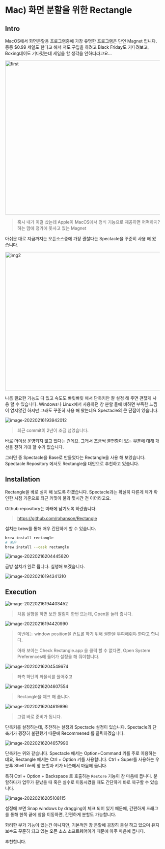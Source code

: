 # Mac) 화면 분할을 위한 Rectangle

## Intro

MacOS에서 화면분할용 프로그램중에 가장 유명한 프로그램은 단연 Magnet 입니다. 종종 $0.99 세일도 한다고 해서 저도 구입을 하려고 Black Friday도 기다려보고, Boxing데이도 기다렸는데 세일을 할 생각을 안하더라고요...

<img src="https://raw.githubusercontent.com/Shane-Park/mdblog/main/OS/mac/rectangle.assets/image-20220216193647633.png" width=750 height=500 alt=first>

> 혹시 내가 이걸 샀는데 Apple이 MacOS에서 정식 기능으로 제공하면 어떡하지? 하는 맘에 정가에 못사고 있는 Magnet

아쉬운 대로 지금까지는 오픈소스중에 가장 괜찮다는 Spectacle을 꾸준히 사용 해 왔습니다.

<img src="https://raw.githubusercontent.com/Shane-Park/mdblog/main/OS/mac/rectangle.assets/image-20220216193746834.png" width=750 height=450 alt=img2>

나름 필요한 기능도 다 있고 속도도 빠릿빠릿 해서 단축키만 잘 설정 해 주면 괜찮게 사용 할 수 있습니다. Windows나 Linux에서 사용하던 창 분할 들에 비하면 부족한 느낌이 없지않긴 하지만 그래도 꾸준히 사용 해 왔는데요 Spectacle의 큰 단점이 있습니다.

![image-20220216193942012](https://raw.githubusercontent.com/Shane-Park/mdblog/main/OS/mac/rectangle.assets/image-20220216193942012.png)

> 최근 commit이 2년이 조금 넘었습니다.

바로 더이상 운영되지 않고 있다는 건데요. 그래서 조금씩 불편함이 있는 부분에 대해 개선을 전혀 기대 할 수가 없습니다.

그러던 중 Spectacle을 Base로 만들었다는 Rectangle을 사용 해 보았습니다. Spectacle Repository 에서도 Rectangle을 대안으로 추천하고 있습니다.

## Installation

Rectangle을 바로 설치 해 보도록 하겠습니다. Spectacle과는 확실히 다른게 제가 확인한 시점 기준으로 최근 커밋이 불과 몇시간 전 이더라고요.

Github repository는 아래에 남기도록 하겠습니다.

> https://github.com/rxhanson/Rectangle

설치는 brew를 통해 매우 간단하게 할 수 있습니다.

```bash
brew install rectangle
# 혹은
brew install --cask rectangle
```

![image-20220216204445620](https://raw.githubusercontent.com/Shane-Park/mdblog/main/OS/mac/rectangle.assets/image-20220216204445620.png)

금방 설치가 완료 됩니다. 실행해 보겠습니다.

![image-20220216194341310](https://raw.githubusercontent.com/Shane-Park/mdblog/main/OS/mac/rectangle.assets/image-20220216194341310.png)

## Execution

![image-20220216194403452](https://raw.githubusercontent.com/Shane-Park/mdblog/main/OS/mac/rectangle.assets/image-20220216194403452.png)

> 처음 실행을 하면 보안 알림이 한번 뜨는데, Open을 눌러 줍니다.

![image-20220216194420990](https://raw.githubusercontent.com/Shane-Park/mdblog/main/OS/mac/rectangle.assets/image-20220216194420990.png)

> 이번에는 window position을 컨트롤 하기 위해 권한을 부여해줘야 한다고 합니다.
>
> 아래 보이는 Check Rectangle.app 을 클릭 할 수 없다면, Open System Preferences에 들어가 설정을 해 줘야합니다.

![image-20220216204549674](https://raw.githubusercontent.com/Shane-Park/mdblog/main/OS/mac/rectangle.assets/image-20220216204549674.png)

> 좌측 하단의 좌물쇠를 풀어주고

![image-20220216204607554](https://raw.githubusercontent.com/Shane-Park/mdblog/main/OS/mac/rectangle.assets/image-20220216204607554.png)

> Rectangle을 체크 해 줍니다.

![image-20220216204619896](https://raw.githubusercontent.com/Shane-Park/mdblog/main/OS/mac/rectangle.assets/image-20220216204619896.png)

> 그럼 바로 준비가 됩니다.

단축키를 설정하는데, 추천하는 설정과 Spectacle 설정이 있습니다. Spectacle의 단축키가 굉장히 불편했기 때문에 Recommened 를 클릭하겠습니다.

![image-20220216204657990](https://raw.githubusercontent.com/Shane-Park/mdblog/main/OS/mac/rectangle.assets/image-20220216204657990.png)

단축키는 위와 같습니다. Spectacle 에서는 Option+Command 키를 주로 이용하는데요, Rectangle 에서는 Ctrl + Option 키를 사용합니다. Ctrl + Super를 사용하는 우분투 ShellTile의 창 분할과 키가 비슷해서 마음에 듭니다.

특히 Ctrl + Option + Backspace 로 호출하는 `Restore` 기능이 참 마음에 듭니다. 분할하다가 업무가 끝났을 때 혹은 실수로 이동시켰을 때도 간단하게 바로 복구할 수 있습니다.

![image-20220216205108115](https://raw.githubusercontent.com/Shane-Park/mdblog/main/OS/mac/rectangle.assets/image-20220216205108115.png)

설정에 보면 Snap windows by dragging이 체크 되어 있기 때문에, 간편하게 드래그를 통해 한쪽 끝에 창을 이동하면, 간편하게 분할도 가능합니다.

화려한 부가 기능이 있는건 아니지만, 기본적인 창 분할에 굉장히 충실 하고 있으며 유지 보수도 꾸준히 되고 있는 오픈 소스 소프트웨어이기 때문에 아주 마음에 듭니다.

추천합니다. 